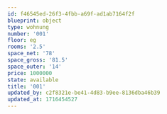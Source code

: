 ```yaml
---
id: f46545ed-26f3-4fbb-a69f-ad1ab7164f2f
blueprint: object
type: wohnung
number: '001'
floor: eg
rooms: '2.5'
space_net: '78'
space_gross: '81.5'
space_outer: '14'
price: 1000000
state: available
title: '001'
updated_by: c2f8321e-be41-4d83-b9ee-8136dba46b39
updated_at: 1716454527
---
```

